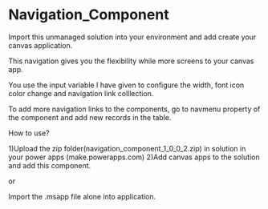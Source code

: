 # Navigation_Component
Import this unmanaged solution into your environment and add create your canvas application.

This navigation gives you the flexibility while more screens to your canvas app.

You use the input variable I have given to configure the width, font icon color change and navigation link colllection.

To add more navigation links to the components, go to navmenu property of the component and add new records in the table.


How to use?

1)Upload the zip folder(navigation_component_1_0_0_2.zip) in solution in your power apps (make.powerapps.com)
2)Add canvas apps to the solution and add this component.

or

Import the .msapp file alone into application.
